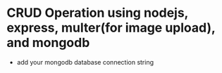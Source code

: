 # CRUD Operation using nodejs, express, multer(for image upload), and mongodb

- add your mongodb database connection string